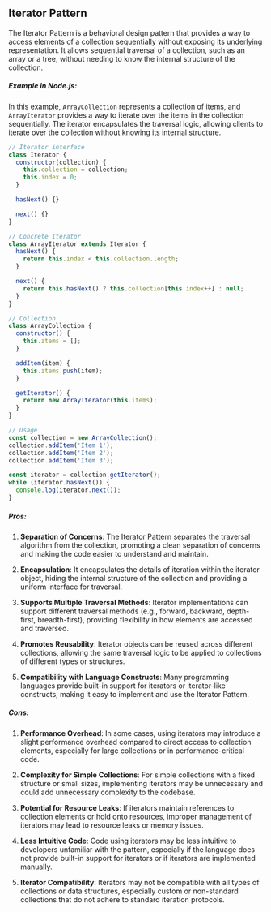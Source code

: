 ## Iterator Pattern

The Iterator Pattern is a behavioral design pattern that provides a way to access elements of a collection sequentially without exposing its underlying representation. It allows sequential traversal of a collection, such as an array or a tree, without needing to know the internal structure of the collection.

##### Example in Node.js:

In this example, `ArrayCollection` represents a collection of items, and `ArrayIterator` provides a way to iterate over the items in the collection sequentially. The iterator encapsulates the traversal logic, allowing clients to iterate over the collection without knowing its internal structure.

```javascript
// Iterator interface
class Iterator {
  constructor(collection) {
    this.collection = collection;
    this.index = 0;
  }

  hasNext() {}

  next() {}
}

// Concrete Iterator
class ArrayIterator extends Iterator {
  hasNext() {
    return this.index < this.collection.length;
  }

  next() {
    return this.hasNext() ? this.collection[this.index++] : null;
  }
}

// Collection
class ArrayCollection {
  constructor() {
    this.items = [];
  }

  addItem(item) {
    this.items.push(item);
  }

  getIterator() {
    return new ArrayIterator(this.items);
  }
}

// Usage
const collection = new ArrayCollection();
collection.addItem('Item 1');
collection.addItem('Item 2');
collection.addItem('Item 3');

const iterator = collection.getIterator();
while (iterator.hasNext()) {
  console.log(iterator.next());
}
```
##### Pros:

1. **Separation of Concerns**: The Iterator Pattern separates the traversal algorithm from the collection, promoting a clean separation of concerns and making the code easier to understand and maintain.

2. **Encapsulation**: It encapsulates the details of iteration within the iterator object, hiding the internal structure of the collection and providing a uniform interface for traversal.

3. **Supports Multiple Traversal Methods**: Iterator implementations can support different traversal methods (e.g., forward, backward, depth-first, breadth-first), providing flexibility in how elements are accessed and traversed.

4. **Promotes Reusability**: Iterator objects can be reused across different collections, allowing the same traversal logic to be applied to collections of different types or structures.

5. **Compatibility with Language Constructs**: Many programming languages provide built-in support for iterators or iterator-like constructs, making it easy to implement and use the Iterator Pattern.

##### Cons:

1. **Performance Overhead**: In some cases, using iterators may introduce a slight performance overhead compared to direct access to collection elements, especially for large collections or in performance-critical code.

2. **Complexity for Simple Collections**: For simple collections with a fixed structure or small sizes, implementing iterators may be unnecessary and could add unnecessary complexity to the codebase.

3. **Potential for Resource Leaks**: If iterators maintain references to collection elements or hold onto resources, improper management of iterators may lead to resource leaks or memory issues.

4. **Less Intuitive Code**: Code using iterators may be less intuitive to developers unfamiliar with the pattern, especially if the language does not provide built-in support for iterators or if iterators are implemented manually.

5. **Iterator Compatibility**: Iterators may not be compatible with all types of collections or data structures, especially custom or non-standard collections that do not adhere to standard iteration protocols.
